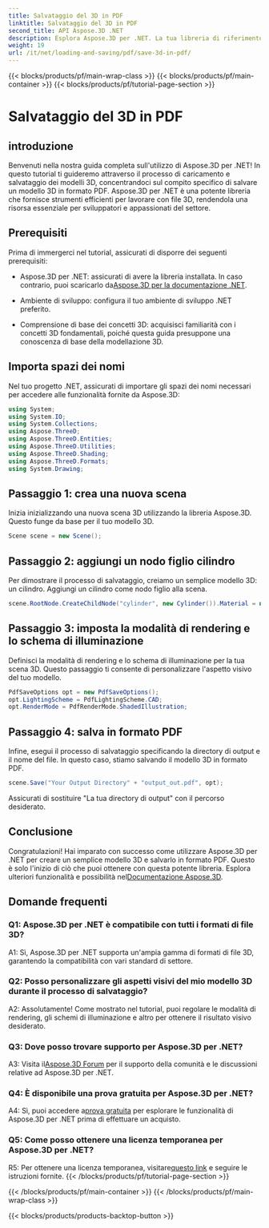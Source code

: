 ```yaml
---
title: Salvataggio del 3D in PDF
linktitle: Salvataggio del 3D in PDF
second_title: API Aspose.3D .NET
description: Esplora Aspose.3D per .NET. La tua libreria di riferimento per la modellazione e il rendering 3D senza soluzione di continuità. Salva facilmente i modelli 3D in PDF.
weight: 19
url: /it/net/loading-and-saving/pdf/save-3d-in-pdf/
---
```


{{< blocks/products/pf/main-wrap-class >}}
{{< blocks/products/pf/main-container >}}
{{< blocks/products/pf/tutorial-page-section >}}

# Salvataggio del 3D in PDF

## introduzione

Benvenuti nella nostra guida completa sull'utilizzo di Aspose.3D per .NET! In questo tutorial ti guideremo attraverso il processo di caricamento e salvataggio dei modelli 3D, concentrandoci sul compito specifico di salvare un modello 3D in formato PDF. Aspose.3D per .NET è una potente libreria che fornisce strumenti efficienti per lavorare con file 3D, rendendola una risorsa essenziale per sviluppatori e appassionati del settore.

## Prerequisiti

Prima di immergerci nel tutorial, assicurati di disporre dei seguenti prerequisiti:

-  Aspose.3D per .NET: assicurati di avere la libreria installata. In caso contrario, puoi scaricarlo da[Aspose.3D per la documentazione .NET](https://reference.aspose.com/3d/net/).

- Ambiente di sviluppo: configura il tuo ambiente di sviluppo .NET preferito.

- Comprensione di base dei concetti 3D: acquisisci familiarità con i concetti 3D fondamentali, poiché questa guida presuppone una conoscenza di base della modellazione 3D.

## Importa spazi dei nomi

Nel tuo progetto .NET, assicurati di importare gli spazi dei nomi necessari per accedere alle funzionalità fornite da Aspose.3D:

```csharp
using System;
using System.IO;
using System.Collections;
using Aspose.ThreeD;
using Aspose.ThreeD.Entities;
using Aspose.ThreeD.Utilities;
using Aspose.ThreeD.Shading;
using Aspose.ThreeD.Formats;
using System.Drawing;
```

## Passaggio 1: crea una nuova scena

Inizia inizializzando una nuova scena 3D utilizzando la libreria Aspose.3D. Questo funge da base per il tuo modello 3D.

```csharp
Scene scene = new Scene();
```

## Passaggio 2: aggiungi un nodo figlio cilindro

Per dimostrare il processo di salvataggio, creiamo un semplice modello 3D: un cilindro. Aggiungi un cilindro come nodo figlio alla scena.

```csharp
scene.RootNode.CreateChildNode("cylinder", new Cylinder()).Material = new PhongMaterial() { DiffuseColor = new Vector3(Color.DarkCyan) };
```

## Passaggio 3: imposta la modalità di rendering e lo schema di illuminazione

Definisci la modalità di rendering e lo schema di illuminazione per la tua scena 3D. Questo passaggio ti consente di personalizzare l'aspetto visivo del tuo modello.

```csharp
PdfSaveOptions opt = new PdfSaveOptions();
opt.LightingScheme = PdfLightingScheme.CAD;
opt.RenderMode = PdfRenderMode.ShadedIllustration;
```

## Passaggio 4: salva in formato PDF

Infine, esegui il processo di salvataggio specificando la directory di output e il nome del file. In questo caso, stiamo salvando il modello 3D in formato PDF.

```csharp
scene.Save("Your Output Directory" + "output_out.pdf", opt);
```

Assicurati di sostituire "La tua directory di output" con il percorso desiderato.

## Conclusione

 Congratulazioni! Hai imparato con successo come utilizzare Aspose.3D per .NET per creare un semplice modello 3D e salvarlo in formato PDF. Questo è solo l'inizio di ciò che puoi ottenere con questa potente libreria. Esplora ulteriori funzionalità e possibilità nel[Documentazione Aspose.3D](https://reference.aspose.com/3d/net/).

## Domande frequenti

### Q1: Aspose.3D per .NET è compatibile con tutti i formati di file 3D?

A1: Sì, Aspose.3D per .NET supporta un'ampia gamma di formati di file 3D, garantendo la compatibilità con vari standard di settore.

### Q2: Posso personalizzare gli aspetti visivi del mio modello 3D durante il processo di salvataggio?

A2: Assolutamente! Come mostrato nel tutorial, puoi regolare le modalità di rendering, gli schemi di illuminazione e altro per ottenere il risultato visivo desiderato.

### Q3: Dove posso trovare supporto per Aspose.3D per .NET?

 A3: Visita il[Aspose.3D Forum](https://forum.aspose.com/c/3d/18) per il supporto della comunità e le discussioni relative ad Aspose.3D per .NET.

### Q4: È disponibile una prova gratuita per Aspose.3D per .NET?

 A4: Sì, puoi accedere a[prova gratuita](https://releases.aspose.com/) per esplorare le funzionalità di Aspose.3D per .NET prima di effettuare un acquisto.

### Q5: Come posso ottenere una licenza temporanea per Aspose.3D per .NET?

 R5: Per ottenere una licenza temporanea, visitare[questo link](https://purchase.aspose.com/temporary-license/) e seguire le istruzioni fornite.
{{< /blocks/products/pf/tutorial-page-section >}}

{{< /blocks/products/pf/main-container >}}
{{< /blocks/products/pf/main-wrap-class >}}

{{< blocks/products/products-backtop-button >}}
